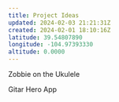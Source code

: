 ```yaml
---
title: Project Ideas
updated: 2024-02-03 21:21:31Z
created: 2024-02-01 18:10:16Z
latitude: 39.54807890
longitude: -104.97393330
altitude: 0.0000
---
```


Zobbie on the Ukulele

Gitar Hero App

&nbsp;